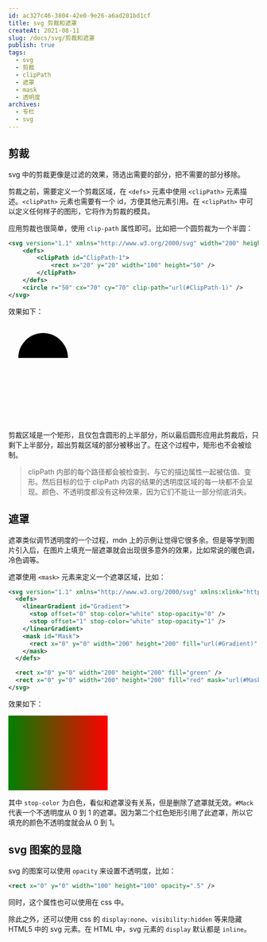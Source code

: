 ```yaml
---
id: ac327c46-3804-42e0-9e26-a6ad201bd1cf
title: svg 剪裁和遮罩
createAt: 2021-08-11
slug: /docs/svg/剪裁和遮罩
publish: true
tags:
  - svg
  - 剪裁
  - clipPath
  - 遮罩
  - mask
  - 透明度
archives:
  - 专栏
  - svg
---
```


## 剪裁

svg 中的剪裁更像是过滤的效果，筛选出需要的部分，把不需要的部分移除。

剪裁之前，需要定义一个剪裁区域，在 `<defs>` 元素中使用 `<clipPath>` 元素描述。`<clipPath>` 元素也需要有一个 id，方便其他元素引用。在 `<clipPath>` 中可以定义任何样子的图形，它将作为剪裁的模具。

应用剪裁也很简单，使用 `clip-path` 属性即可。比如把一个圆剪裁为一个半圆：

```xml
<svg version="1.1" xmlns="http://www.w3.org/2000/svg" width="200" height="200">
	<defs>
		<clipPath id="ClipPath-1">
			<rect x="20" y="20" width="100" height="50" />
		</clipPath>
	</defs>
	<circle r="50" cx="70" cy="70" clip-path="url(#ClipPath-1)" />
</svg>
```

效果如下：

<svg version="1.1" xmlns="http://www.w3.org/2000/svg" width="200" height="200">
	<defs>
		<clipPath id="ClipPath-1">
			<rect x="20" y="20" width="100" height="50" />
		</clipPath>
	</defs>
	<circle r="50" cx="70" cy="70" clip-path="url(#ClipPath-1)" />
</svg>

剪裁区域是一个矩形，且仅包含圆形的上半部分，所以最后圆形应用此剪裁后，只剩下上半部分，超出剪裁区域的部分被移出了。在这个过程中，矩形也不会被绘制。

> clipPath 内部的每个路径都会被检查到、与它的描边属性一起被估值、变形。然后目标的位于 clipPath 内容的结果的透明度区域的每一块都不会呈现。颜色、不透明度都没有这种效果，因为它们不能让一部分彻底消失。

## 遮罩

遮罩类似调节透明度的一个过程，mdn 上的示例让觉得它很多余。但是等学到图片引入后，在图片上填充一层遮罩就会出现很多意外的效果，比如常说的暖色调，冷色调等。

遮罩使用 `<mask>` 元素来定义一个遮罩区域，比如：

```xml
<svg version="1.1" xmlns="http://www.w3.org/2000/svg" xmlns:xlink="http://www.w3.org/1999/xlink">
  <defs>
    <linearGradient id="Gradient">
      <stop offset="0" stop-color="white" stop-opacity="0" />
      <stop offset="1" stop-color="white" stop-opacity="1" />
    </linearGradient>
    <mask id="Mask">
      <rect x="0" y="0" width="200" height="200" fill="url(#Gradient)"  />
    </mask>
  </defs>

  <rect x="0" y="0" width="200" height="200" fill="green" />
  <rect x="0" y="0" width="200" height="200" fill="red" mask="url(#Mask)" />
</svg>
```

效果如下：

<svg version="1.1" xmlns="http://www.w3.org/2000/svg" xmlns:xlink="http://www.w3.org/1999/xlink">
  <defs>
    <linearGradient id="Gradient">
      <stop offset="0" stop-color="white" stop-opacity="0" />
      <stop offset="1" stop-color="white" stop-opacity="1" />
    </linearGradient>
    <mask id="Mask">
      <rect x="0" y="0" width="200" height="200" fill="url(#Gradient)"  />
    </mask>
  </defs>

  <rect x="0" y="0" width="200" height="200" fill="green" />
  <rect x="0" y="0" width="200" height="200" fill="red" mask="url(#Mask)" />
</svg>

其中 `stop-color` 为白色，看似和遮罩没有关系，但是删除了遮罩就无效。`#Mack` 代表一个不透明度从 0 到 1 的遮罩。因为第二个红色矩形引用了此遮罩，所以它填充的颜色不透明度就会从 0 到 1。

## svg 图案的显隐

svg 的图案可以使用 `opacity` 来设置不透明度，比如：

```xml
<rect x="0" y="0" width="100" height="100" opacity=".5" />
```

同时，这个属性也可以使用在 css 中。

除此之外，还可以使用 css 的 `display:none`、`visibility:hidden` 等来隐藏 HTML5 中的 svg 元素。在 HTML 中，svg 元素的 `display` 默认都是 `inline`。
